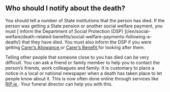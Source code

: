 ##  Who should I notify about the death?

You should tell a number of State institutions that the person has died. If
the person was getting a State pension or another social welfare payment, you
must [ inform the Department of Social Protection (DSP) ](/en/social-
welfare/death-related-benefits/social-welfare-payments-following-a-death/)
that they have died. You must also inform the DSP if you were getting [
Carer’s Allowance ](/en/social-welfare/carers/carers-allowance/) or [ Carer’s
Benefit ](/en/social-welfare/carers/carers-benefit/) for looking after them.

Telling other people that someone close to you has died can be very difficult.
You can ask a friend or family member to help you to contact the person’s
friends, work colleagues and family. It is customary to place a notice in a
local or national newspaper when a death has taken place to let people know
about it. This is now often done online through services like [ RIP.ie
](https://rip.ie/) . Your funeral director can help you with this.
